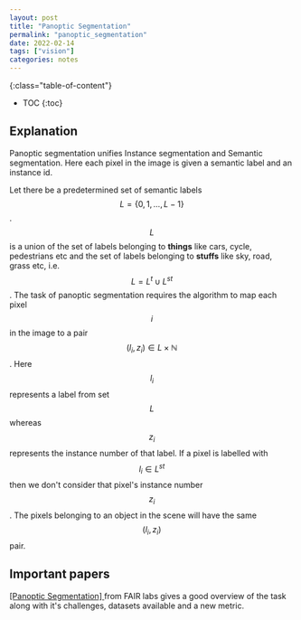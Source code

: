 ```yaml
--- 
layout: post 
title: "Panoptic Segmentation" 
permalink: "panoptic_segmentation"
date: 2022-02-14
tags: ["vision"] 
categories: notes
---
```

{:class="table-of-content"}
* TOC 
{:toc}

## Explanation

Panoptic segmentation unifies Instance segmentation and Semantic segmentation.
Here each pixel in the image is given a semantic label and an instance id.

Let there be a predetermined set of semantic labels $$L = \{ 0, 1, \dots ,
L-1\}$$. $$L$$ is a union of the set of labels belonging to **things** like cars,
cycle, pedestrians etc and the set of labels belonging to **stuffs** like sky, road,
grass etc, i.e. $$L = L^{t} \cup L^{st}$$. The task of panoptic segmentation requires
the algorithm to map each pixel $$i$$ in the image to a pair $$(l_i, z_i) \in L
\times \mathbb{N}$$. Here $$l_i$$ represents a label from set $$L$$ whereas
$$z_i$$ represents the instance number of that label. If a pixel is labelled
with $$l_i \in L^{st}$$ then we don't consider that pixel's instance number
$$z_i$$. The pixels belonging to an object in the scene will have the same
$$(l_i, z_i)$$ pair.  

## Important papers

[ [Panoptic Segmentation] ]( https://arxiv.org/abs/1801.00868 )
from FAIR labs gives a good overview of
the task along with it's challenges, datasets available and a new metric. 

